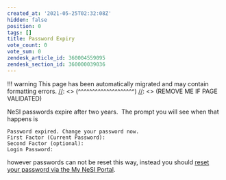 ```yaml
---
created_at: '2021-05-25T02:32:08Z'
hidden: false
position: 0
tags: []
title: Password Expiry
vote_count: 0
vote_sum: 0
zendesk_article_id: 360004559095
zendesk_section_id: 360000039036
---
```




[//]: <> (REMOVE ME IF PAGE VALIDATED)
[//]: <> (vvvvvvvvvvvvvvvvvvvv)
!!! warning
    This page has been automatically migrated and may contain formatting errors.
[//]: <> (^^^^^^^^^^^^^^^^^^^^)
[//]: <> (REMOVE ME IF PAGE VALIDATED)

NeSI passwords expire after two years.  The prompt you will see when
that happens is

``` sl
Password expired. Change your password now.
First Factor (Current Password):
Second Factor (optional):
Login Password:
```

however passwords can not be reset this way, instead you should [reset
your password via the My NeSI
Portal](https://support.nesi.org.nz/hc/en-gb/articles/360000335995).